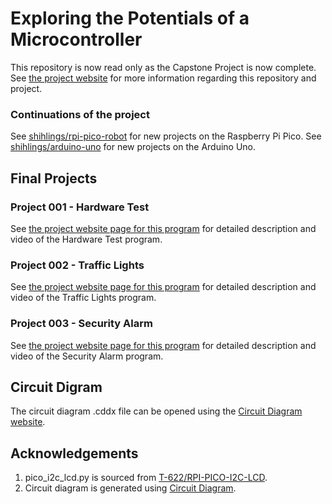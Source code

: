 # Exploring the Potentials of a Microcontroller
This repository is now read only as the Capstone Project is now complete. See [the project website](https://shihlings.github.io/explore=microcontroller) for more information regarding this repository and project.

### Continuations of the project
See [shihlings/rpi-pico-robot](https://github.com/shihlings/rpi-pico-robot) for new projects on the Raspberry Pi Pico. See [shihlings/arduino-uno](https://github.com/shihlings/arduino-uno) for new projects on the Arduino Uno.

## Final Projects
### Project 001 - Hardware Test
See [the project website page for this program](https://shihlings.github.io/microcontroller/final/hardware_check.html) for detailed description and video of the Hardware Test program.

### Project 002 - Traffic Lights
See [the project website page for this program](https://shihlings.github.io/microcontroller/final/traffic_lights.html) for detailed description and video of the Traffic Lights program.

### Project 003 - Security Alarm
See [the project website page for this program](https://shihlings.github.io/microcontroller/final/security_alarm.html) for detailed description and video of the Security Alarm program.

## Circuit Digram
The circuit diagram .cddx file can be opened using the [Circuit Diagram website](https://www.circuit-diagram.org).

## Acknowledgements
1. pico_i2c_lcd.py is sourced from [T-622/RPI-PICO-I2C-LCD](https://github.com/T-622/RPI-PICO-I2C-LCD).
2. Circuit diagram is generated using [Circuit Diagram](https://www.circuit-diagram.org).

